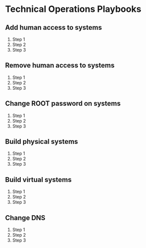 # Technical Operations Playbooks


## Add human access to systems

1. Step 1
1. Step 2
1. Step 3


## Remove human access to systems

1. Step 1
1. Step 2
1. Step 3


## Change ROOT password on systems

1. Step 1
1. Step 2
1. Step 3


## Build physical systems

1. Step 1
1. Step 2
1. Step 3


## Build virtual systems

1. Step 1
1. Step 2
1. Step 3


## Change DNS

1. Step 1
1. Step 2
1. Step 3
